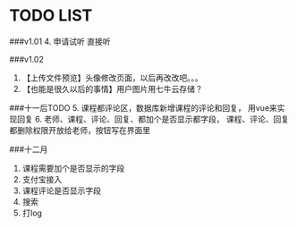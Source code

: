 TODO LIST
======
###v1.01
4. 申请试听 直接听

###v1.02
1. 【上传文件预览】头像修改页面，以后再改改吧。。。
3. 【也能是很久以后的事情】用户图片用七牛云存储？

###十一后TODO
5. 课程都评论区，数据库新增课程的评论和回复，
用vue来实现回复
6. 老师、课程、评论、回复、都加个是否显示都字段，
课程、评论、回复都删除权限开放给老师，按钮写在界面里

###十二月
1. 课程需要加个是否显示的字段
2. 支付宝接入
3. 课程评论是否显示字段
5. 搜索
6. 打log